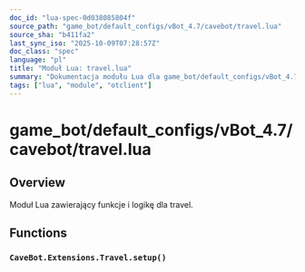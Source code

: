 ```yaml
---
doc_id: "lua-spec-0d038085804f"
source_path: "game_bot/default_configs/vBot_4.7/cavebot/travel.lua"
source_sha: "b411fa2"
last_sync_iso: "2025-10-09T07:28:57Z"
doc_class: "spec"
language: "pl"
title: "Moduł Lua: travel.lua"
summary: "Dokumentacja modułu Lua dla game_bot/default_configs/vBot_4.7/cavebot/travel.lua"
tags: ["lua", "module", "otclient"]
---
```


# game_bot/default_configs/vBot_4.7/cavebot/travel.lua

## Overview

Moduł Lua zawierający funkcje i logikę dla travel.

## Functions

### `CaveBot.Extensions.Travel.setup()`
